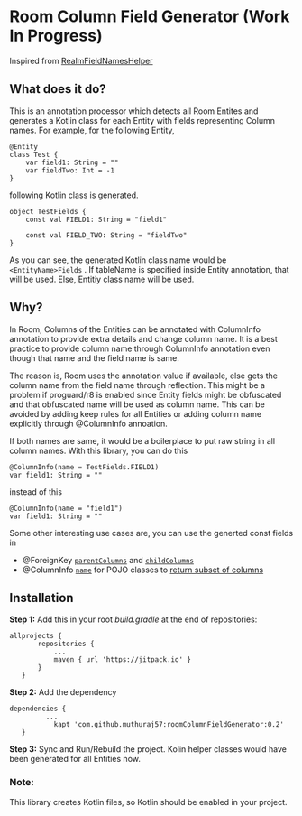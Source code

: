 # Room Column Field Generator (Work In Progress)

Inspired from [RealmFieldNamesHelper](https://github.com/cmelchior/realmfieldnameshelper)

## What does it do?
This is an annotation processor which detects all Room Entites and generates a Kotlin class for each Entity with fields 
representing Column names. For example, for the following Entity,

```
@Entity
class Test {
    var field1: String = ""
    var fieldTwo: Int = -1
}
```

following Kotlin class is generated.

```
object TestFields {
    const val FIELD1: String = "field1"

    const val FIELD_TWO: String = "fieldTwo"
}
```
As you can see, the generated Kotlin class name would be `<EntityName>Fields` . If tableName is specified inside Entity 
annotation, that will be used. Else, Entitiy class name will be used.

## Why?
In Room, Columns of the Entities can be annotated with ColumnInfo annotation to provide extra details and change column name.
It is a best practice to provide column name through ColumnInfo annotation even though that name and the field name is same.

The reason is, Room uses the annotation value if available, else gets the column name from the field name through reflection. This might be a 
problem if proguard/r8 is enabled since Entity fields might be obfuscated and that obfuscated name will be used as column name.
This can be avoided by adding keep rules for all Entities or adding column name explicitly through @ColumnInfo annoation.

If both names are same, it would be a boilerplace to put raw string in all column names. With this library, you can do this
```
@ColumnInfo(name = TestFields.FIELD1)
var field1: String = ""
 ```
    
 instead of this
    
```
@ColumnInfo(name = "field1")
var field1: String = ""
 ```
 
 Some other interesting use cases are, you can use the generted const fields in 
 * @ForeignKey [`parentColumns`](https://github.com/muthuraj57/roomColumnFieldGenerator/blob/3734eb1780cb3eb1ecd1a05ff22d8ae96ad0d302/app/src/main/java/com/muthuraj/example/User.kt#L27) and [`childColumns`](https://github.com/muthuraj57/roomColumnFieldGenerator/blob/3734eb1780cb3eb1ecd1a05ff22d8ae96ad0d302/app/src/main/java/com/muthuraj/example/User.kt#L28)
 * @ColumnInfo [`name`](https://github.com/muthuraj57/roomColumnFieldGenerator/blob/a77a98fb71af3583c158bf0e1b85d63f2f1f4df5/app/src/main/java/com/muthuraj/example/User.kt#L40) for POJO classes to [return subset of columns](https://developer.android.com/training/data-storage/room/accessing-data#query-subset-cols)
 
 ## Installation
 
 **Step 1:** Add this in your root *build.gradle* at the end of repositories:
 
 ```
 allprojects {
		repositories {
			...
			maven { url 'https://jitpack.io' }
		}
	}
  ```
 **Step 2:** Add the dependency
 ```
 dependencies {
          ...
	        kapt 'com.github.muthuraj57:roomColumnFieldGenerator:0.2'
	}
  ```
  
  **Step 3:** Sync and Run/Rebuild the project. Kolin helper classes would have been generated for all Entities now.
  
  ### Note:
  This library creates Kotlin files, so Kotlin should be enabled in your project.
